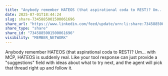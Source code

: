```yaml
---
title: "Anybody remember HATEOS (that aspirational coda to REST)? Um... with MCP,…"
date: 2025-07-01T18:44:24
slug: share-7345885001500061696
share_url: "https://www.linkedin.com/feed/update/urn:li:share:7345885001500061696"
share_type: "share"
share_id: "7345885001500061696"
visibility: "MEMBER_NETWORK"
---
```


Anybody remember HATEOS (that aspirational coda to REST)? Um... with MCP, HATEOS is suddenly real. Like your tool response can just provide a "suggestions" field with ideas about what to try next, and the agent will pick that thread right up and follow it.
